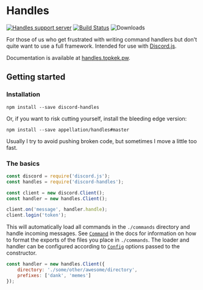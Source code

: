 # Handles

[![Handles support server](https://discordapp.com/api/guilds/251245211416657931/embed.png)](https://discord.gg/DPuaDvP)
[![Build Status](https://travis-ci.org/appellation/handles.svg?branch=master)](https://travis-ci.org/appellation/handles)
![Downloads](https://img.shields.io/npm/dt/discord-handles.svg)

For those of us who get frustrated with writing command handlers but don't quite want to use a full framework.  Intended for use with [Discord.js](https://github.com/hydrabolt/discord.js).

Documentation is available at [handles.topkek.pw](http://handles.topkek.pw).

## Getting started

### Installation

```xl
npm install --save discord-handles
```

Or, if you want to risk cutting yourself, install the bleeding edge version:

```xl
npm install --save appellation/handles#master
```

Usually I try to avoid pushing broken code, but sometimes I move a little too fast.

### The basics

```js
const discord = require('discord.js');
const handles = require('discord-handles');

const client = new discord.Client();
const handler = new handles.Client();

client.on('message', handler.handle);
client.login('token');
```

This will automatically load all commands in the `./commands` directory and handle incoming messages.  See [`Command`](http://handles.topkek.pw/global.html#Command) in the docs for information on how to format the exports of the files you place in `./commands`.  The loader and handler can be configured according to [`Config`](http://handles.topkek.pw/global.html#Config) options passed to the constructor.

```js
const handler = new handles.Client({
    directory: './some/other/awesome/directory',
    prefixes: ['dank', 'memes']
});
```

